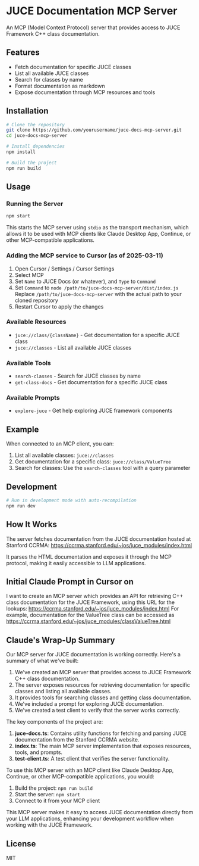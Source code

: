 # JUCE Documentation MCP Server

An MCP (Model Context Protocol) server that provides access to JUCE Framework C++ class documentation.

## Features

- Fetch documentation for specific JUCE classes
- List all available JUCE classes
- Search for classes by name
- Format documentation as markdown
- Expose documentation through MCP resources and tools

## Installation

```bash
# Clone the repository
git clone https://github.com/yourusername/juce-docs-mcp-server.git
cd juce-docs-mcp-server

# Install dependencies
npm install

# Build the project
npm run build
```

## Usage

### Running the Server

```bash
npm start
```

This starts the MCP server using `stdio` as the transport mechanism, which allows it to be used with MCP clients like Claude Desktop App, Continue, or other MCP-compatible applications.

### Adding the MCP service to Cursor (as of 2025-03-11)

1. Open Cursor / Settings / Cursor Settings
2. Select MCP
3. Set `Name` to JUCE Docs (or whatever), and `Type` to `Command`
3. Set `Command` to `node /path/to/juce-docs-mcp-server/dist/index.js`
   Replace `/path/to/juce-docs-mcp-server` with the actual path to your cloned repository
5. Restart Cursor to apply the changes

### Available Resources

- `juce://class/{className}` - Get documentation for a specific JUCE class
- `juce://classes` - List all available JUCE classes

### Available Tools

- `search-classes` - Search for JUCE classes by name
- `get-class-docs` - Get documentation for a specific JUCE class

### Available Prompts

- `explore-juce` - Get help exploring JUCE framework components

## Example

When connected to an MCP client, you can:

1. List all available classes: `juce://classes`
2. Get documentation for a specific class: `juce://class/ValueTree`
3. Search for classes: Use the `search-classes` tool with a query parameter

## Development

```bash
# Run in development mode with auto-recompilation
npm run dev
```

## How It Works

The server fetches documentation from the JUCE documentation hosted at Stanford CCRMA:
https://ccrma.stanford.edu/~jos/juce_modules/index.html

It parses the HTML documentation and exposes it through the MCP protocol, making it easily accessible to LLM applications.

## Initial Claude Prompt in Cursor on 

I want to create an MCP server which provides an API for retrieving C++ class documentation for the JUCE Framework, using this URL for the lookups:
https://ccrma.stanford.edu/~jos/juce_modules/index.html
For example, documentation for the ValueTree class can be accessed as
https://ccrma.stanford.edu/~jos/juce_modules/classValueTree.html

## Claude's Wrap-Up Summary

Our MCP server for JUCE documentation is working correctly. Here's a summary of what we've built:

1. We've created an MCP server that provides access to JUCE Framework C++ class documentation.
2. The server exposes resources for retrieving documentation for specific classes and listing all available classes.
3. It provides tools for searching classes and getting class documentation.
4. We've included a prompt for exploring JUCE documentation.
5. We've created a test client to verify that the server works correctly.

The key components of the project are:

1. **juce-docs.ts**: Contains utility functions for fetching and parsing JUCE documentation from the Stanford CCRMA website.
2. **index.ts**: The main MCP server implementation that exposes resources, tools, and prompts.
3. **test-client.ts**: A test client that verifies the server functionality.

To use this MCP server with an MCP client like Claude Desktop App, Continue, or other MCP-compatible applications, you would:

1. Build the project: `npm run build`
2. Start the server: `npm start`
3. Connect to it from your MCP client

This MCP server makes it easy to access JUCE documentation directly
from your LLM applications, enhancing your development workflow when
working with the JUCE Framework.

## License

MIT
